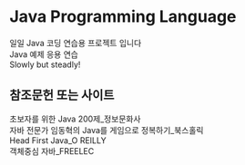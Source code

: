 # Java Programming Language 

일일 Java 코딩 연습용 프로젝트 입니다<br>
Java 예제 응용 연습<br>
Slowly but steadly!<br>


## 참조문헌 또는 사이트

초보자를 위한 Java 200제_정보문화사<br>
자바 전문가 임동혁의 Java를 게임으로 정복하기_북스홀릭<br>
Head First Java_O REILLY<br>
객체중심 자바_FREELEC<br>
